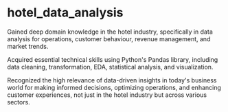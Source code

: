 # hotel_data_analysis
Gained deep domain knowledge in the hotel industry, specifically in data
analysis for operations, customer behaviour, revenue management, and
market trends.

Acquired essential technical skills using Python's Pandas library, including
data cleaning, transformation, EDA, statistical analysis, and visualization.

Recognized the high relevance of data-driven insights in today's business
world for making informed decisions, optimizing operations, and enhancing
customer experiences, not just in the hotel industry but across various
sectors.
